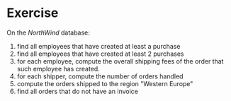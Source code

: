 # Exercise

On the *NorthWind* database:

1.  find all employees that have created at least a purchase
2.  find all employees that have created at least 2 purchases
3.  for each employee, compute the overall shipping fees of the order that such employee
    has created.
4.  for each shipper, compute the number of orders handled
5.  compute the orders shipped to the region "Western Europe"
6.  find all orders that do not have an invoice
